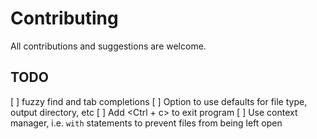 # Contributing

All contributions and suggestions are welcome.

## TODO

[ ] fuzzy find and tab completions
[ ] Option to use defaults for file type, output directory, etc
[ ] Add <Ctrl + c> to exit program
[ ] Use context manager, i.e. `with` statements to prevent files from being left open
